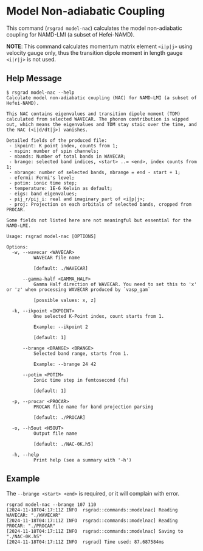 # Model Non-adiabatic Coupling

This command (`rsgrad model-nac`) calculates the model non-adiabatic coupling
for NAMD-LMI (a subset of Hefei-NAMD).

**NOTE**: This command calculates momentum matrix element `<i|p|j>` using velocity gauge only,
thus the transition dipole moment in length gauge `<i|r|j>` is not used.


## Help Message

```shell
$ rsgrad model-nac --help
Calculate model non-adiabatic coupling (NAC) for NAMD-LMI (a subset of Hefei-NAMD).

This NAC contains eigenvalues and transition dipole moment (TDM) calculated from selected WAVECAR. The phonon contribution is wipped out, which means the eigenvalues and TDM stay staic over the time, and the NAC (<i|d/dt|j>) vanishes.

Detailed fields of the produced file:
 - ikpoint: K point index, counts from 1;
 - nspin: number of spin channels;
 - nbands: Number of total bands in WAVECAR;
 - brange: selected band indices, <start> ..= <end>, index counts from 1;
 - nbrange: number of selected bands, nbrange = end - start + 1;
 - efermi: Fermi's level;
 - potim: ionic time step;
 - temperature: 1E-6 Kelvin as default;
 - eigs: band eigenvalues;
 - pij_r/pij_i: real and imaginary part of <i|p|j>;
 - proj: Projection on each orbitals of selected bands, cropped from PROCAR.

Some fields not listed here are not meaningful but essential for the NAMD-LMI.

Usage: rsgrad model-nac [OPTIONS]

Options:
  -w, --wavecar <WAVECAR>
          WAVECAR file name

          [default: ./WAVECAR]

      --gamma-half <GAMMA_HALF>
          Gamma Half direction of WAVECAR. You need to set this to 'x' or 'z' when processing WAVECAR produced by `vasp_gam`

          [possible values: x, z]

  -k, --ikpoint <IKPOINT>
          One selected K-Point index, count starts from 1.

          Example: --ikpoint 2

          [default: 1]

      --brange <BRANGE> <BRANGE>
          Selected band range, starts from 1.

          Example: --brange 24 42

      --potim <POTIM>
          Ionic time step in femtosecond (fs)

          [default: 1]

  -p, --procar <PROCAR>
          PROCAR file name for band projection parsing

          [default: ./PROCAR]

  -o, --h5out <H5OUT>
          Output file name

          [default: ./NAC-0K.h5]

  -h, --help
          Print help (see a summary with '-h')
```

## Example

The `--brange <start> <end>` is required, or it will complain with error.

```shell
rsgrad model-nac --brange 107 110
[2024-11-18T04:17:11Z INFO  rsgrad::commands::modelnac] Reading WAVECAR: "./WAVECAR"
[2024-11-18T04:17:11Z INFO  rsgrad::commands::modelnac] Reading PROCAR: "./PROCAR"
[2024-11-18T04:17:11Z INFO  rsgrad::commands::modelnac] Saving to "./NAC-0K.h5"
[2024-11-18T04:17:11Z INFO  rsgrad] Time used: 87.687584ms
```
